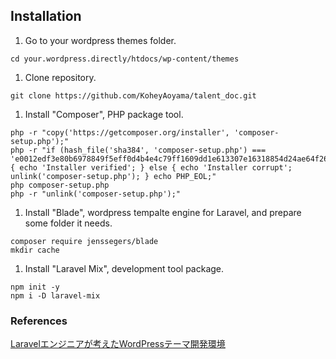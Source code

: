 ## Installation

1. Go to your wordpress themes folder.
```
cd your.wordpress.directly/htdocs/wp-content/themes
```

1. Clone repository.
```
git clone https://github.com/KoheyAoyama/talent_doc.git
```

1. Install "Composer", PHP package tool.
```
php -r "copy('https://getcomposer.org/installer', 'composer-setup.php');"
php -r "if (hash_file('sha384', 'composer-setup.php') === 'e0012edf3e80b6978849f5eff0d4b4e4c79ff1609dd1e613307e16318854d24ae64f26d17af3ef0bf7cfb710ca74755a') { echo 'Installer verified'; } else { echo 'Installer corrupt'; unlink('composer-setup.php'); } echo PHP_EOL;"
php composer-setup.php
php -r "unlink('composer-setup.php');"
```

1. Install "Blade", wordpress tempalte engine for Laravel, and prepare some folder it needs.
```
composer require jenssegers/blade
mkdir cache
```

1. Install "Laravel Mix", development tool package.
```
npm init -y
npm i -D laravel-mix
```

### References
[Laravelエンジニアが考えたWordPressテーマ開発環境](https://www.hypertextcandy.com/wordpress-theme-development-for-laravel-develper)
